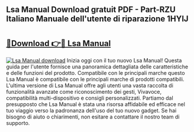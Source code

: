 ## Lsa Manual Download gratuit PDF - Part-RZU Italiano Manuale dell'utente di riparazione 1HYlJ

# <h2><a href="http://dffcqg.blite.top/?on=Lsa+Manual">🔗Download 👉🔴 Lsa Manual</a></h2>

[![Lsa Manual download](https://i.imgur.com/lujVjoI.png)](http://dffcqg.blite.top/?on=Lsa+Manual)
Inizia oggi con il tuo nuovo Lsa Manual! Questa guida per l'utente fornisce una panoramica dettagliata delle caratteristiche e delle funzioni del prodotto. Compatibile con le principali marche questo Lsa Manual è compatibile con le principali marche di prodotti compatibili. L'ultima versione di Lsa Manual offre agli utenti una vasta raccolta di funzionalità avanzate come riconoscimento dei gesti, Vivavoce, compatibilità multi-dispositivo e consigli personalizzati. Partiamo dal presupposto che Lsa Manual è stata una risorsa affidabile ed efficace nel tuo viaggio verso la padronanza dell'uso del tuo nuovo gadget. Se hai bisogno di aiuto o chiarimenti, non esitare a contattare il nostro team di supporto.
